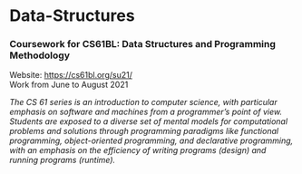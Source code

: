 # Data-Structures
### Coursework for CS61BL: Data Structures and Programming Methodology
Website: https://cs61bl.org/su21/   
Work from June to August 2021    

*The CS 61 series is an introduction to computer science, with particular emphasis on software and machines from a programmer’s point of view. Students are exposed to a diverse set of mental models for computational problems and solutions through programming paradigms like functional programming, object-oriented programming, and declarative programming, with an emphasis on the efficiency of writing programs (design) and running programs (runtime).*



